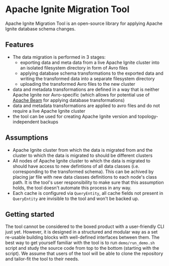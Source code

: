# Apache Ignite Migration Tool

Apache Ignite Migration Tool is an open-source library for applying Apache Ignite database schema changes.

## Features
 - The data migration is performed in 3 stages:
   - exporting data and meta data from a live Apache Ignite cluster into an isolated filesystem directory in form of Avro files
   - applying database schema transformations to the exported data and writing the transformed data into a separate filesystem directory
   - uploading the transformed Avro files to the new cluster
 - data and metadata transformations are defined in a way that is neither Apache Ignite nor Avro-specific (which allows for potential use of [Apache Beam](https://beam.apache.org/) for applying database transformations)
 -  data and metadata transformations are applied to avro files and do not require a live Apache Ignite cluster
 -  the tool can be used for creating Apache Ignite version and topology-independent backups


## Assumptions
 - Apache Ignite cluster from which the data is migrated from and the cluster to which the data is migrated to should be different clusters
 - All nodes of Apache Ignite cluster to which the data is migrated to should have access to new defintions of all data classes (i.e. corresponding to the transformed schema). This can be achived by placing jar file with new data classes definitions to each node's class path. It is the tool's user responsibility to make sure that this assumption holds, the tool doesn't automate this process in any way.
 - Each cache is configured via `QueryEntity`, all cache fields not present in `QueryEntity` are invisible to the tool and won't be backed up.


## Getting started
The tool cannot be considered to the boxed product with a user-friendly CLI just yet. However, it is designed in a structured and modular way as a set re-usable building blocks with well-defined interfaces between them. The best way to get yourself familiar with the tool is to run `demo/run_demo.sh` script and study the source code from top to the bottom (starting with the script). We assume that users of the tool will be able to clone the repository and tailor-fit the tool to their needs.
